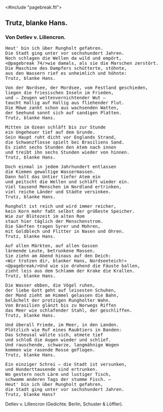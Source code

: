 <#include "pagebreak.ftl">
<h2>Trutz, blanke Hans.</h2>

<h3>Von Detlev v. Liliencron.</h3>

<pre>Heut' bin ich über Rungholt gefahren.
Die Stadt ging unter vor sechshundert Jahren.
Noch schlagen die Wellen da wild und empört,
<@pagebreak 74/>wie damals, als sie die Marschen zerstört.
Die Maschine des Dampfers schütterte, stöhnte,
aus den Wassern rief es unheimlich und höhnte:
Trutz, blanke Hans.</pre>

<pre>Von der Nordsee, der Mordsee, vom Festland geschieden,
liegen die friesischen Inseln im Frieden,
und &mdash; Zeugen weltenvernichtender Wut &mdash;
taucht Hallig auf Hallig aus fliehender Flut.
Die Möwe zankt schon aus wachsenden Watten,
der Seehund sonnt sich auf sandigen Platten.
Trutz, blanke Hans.</pre>

<pre>Mitten im Ozean schläft bis zur Stunde
ein Ungeheuer tief auf dem Grunde.
Sein Haupt ruht dicht vor Englands Strand,
die Schwanzflosse spielt bei Brasiliens Sand.
Es zieht sechs Stunden den Atem nach innen
und treibt ihn sechs Stunden wieder von hinnen.
Trutz, blanke Hans.</pre>

<pre>Doch einmal in jedem Jahrhundert entlassen
die Kiemen gewaltige Wassermassen.
Dann holt das Untier tiefer Atem ein
und peitscht die Wellen und schläft wieder ein.
Viel tausend Menschen im Nordland ertrinken,
viel reiche Länder und Städte versinken.
Trutz, blanke Hans.</pre>

<pre>Rungholt ist reich und wird immer reicher,
kein Korn mehr faßt selbst der größeste Speicher.
Wie zur Blütezeit im alten Rom
staut hier täglich der Menschenstrom.
Die Sänften tragen Syrer und Mohren,
mit Goldblech und Flitter in Nasen und Ohren.
Trutz, blanke Hans.</pre>

<pre>Auf allen Märkten, auf allen Gassen
lärmende Leute, betrunkene Massen.
Sie ziehn am Abend hinaus auf den Deich:
»Wir trotzen dir, blanker Hans, Nordseeteich!«
<@pagebreak/>Und wie sie drohend die Fäuste ballen,
zieht leis aus dem Schlamm der Krake die Krallen.
Trutz, blanke Hans.</pre>

<pre>Die Wasser ebben, die Vögel ruhen,
der liebe Gott geht auf leisesten Schuhen,
der Mond zieht am Himmel gelassen die Bahn,
belächelt der protzigen Rungholter Wahn.
Von Brasilien glänzt bis zu Norwegs Riffen
das Meer wie schlafender Stahl, der geschliffen.
Trutz, blanke Hans.</pre>

<pre>Und überall Friede, im Meer, in den Landen.
Plötzlich wie Ruf eines Raubtiers in Banden:
Das Scheusal wälzte sich, atmete tief
und schloß die Augen wieder und schlief.
Und rauschende, schwarze, langmähnige Wogen
kommen wie rasende Rosse geflogen.
Trutz, blanke Hans.</pre>

<pre>Ein einziger Schrei &mdash; die Stadt ist versunken,
und Hunderttausende sind ertrunken.
Wo gestern noch Lärm und lustiger Tisch,
schwamm anderen Tags der stumme Fisch. &mdash;
Heut' bin ich über Rungholt gefahren,
die Stadt ging unter vor sechshundert Jahren.
Trutz, blanke Hans?</pre>

<div class="source">Detlev v. Lillencron  (Gedichte. Berlin, Schuster &amp; Löffler).</div>

